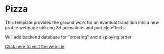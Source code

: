 # Pizza

This template provides the ground work for an eventual transition into a new profile webpage utilizing 3d animations and particle effects.

Will add backend database for "ordering" and displaying order

[Click here to visit the website](https://main--gregarious-panda-778ef8.netlify.app/)
